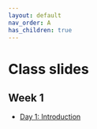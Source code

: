 ```yaml
---
layout: default
nav_order: A
has_children: true
---
```


# Class slides

## Week 1

- [Day 1: Introduction](d1.md)
